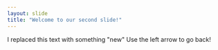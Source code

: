 ```yaml
---
layout: slide
title: "Welcome to our second slide!"
---
```

I replaced this text with something "new"
Use the left arrow to go back!
